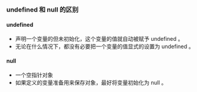 ### undefined 和 null 的区别
#### undefined
- 声明一个变量的但未初始化，这个变量的值就自动被赋予 undefined 。
- 无论在什么情况下，都没有必要把一个变量的值显式的设置为 undefined 。

#### null
- 一个空指针对象
- 如果定义的变量准备用来保存对象，最好将变量初始化为 null 。
